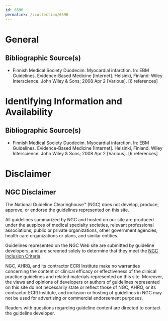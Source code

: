 ```yaml
---
id: 6596
permalink: /:collection/6596
---
```


# General

## Bibliographic Source(s)

- Finnish Medical Society Duodecim. Myocardial infarction. In: EBM Guidelines. Evidence-Based Medicine [Internet]. Helsinki, Finland: Wiley Interscience. John Wiley & Sons; 2008 Apr 2 [Various]. [6 references]

# Identifying Information and Availability

## Bibliographic Source(s)

- Finnish Medical Society Duodecim. Myocardial infarction. In: EBM Guidelines. Evidence-Based Medicine [Internet]. Helsinki, Finland: Wiley Interscience. John Wiley & Sons; 2008 Apr 2 [Various]. [6 references]

# Disclaimer

## NGC Disclaimer

The National Guideline Clearinghouse™ (NGC) does not develop, produce, approve, or endorse the guidelines represented on this site.

All guidelines summarized by NGC and hosted on our site are produced under the auspices of medical specialty societies, relevant professional associations, public or private organizations, other government agencies, health care organizations or plans, and similar entities.

Guidelines represented on the NGC Web site are submitted by guideline developers, and are screened solely to determine that they meet the [NGC Inclusion Criteria](/help-and-about/summaries/inclusion-criteria).

NGC, AHRQ, and its contractor ECRI Institute make no warranties concerning the content or clinical efficacy or effectiveness of the clinical practice guidelines and related materials represented on this site. Moreover, the views and opinions of developers or authors of guidelines represented on this site do not necessarily state or reflect those of NGC, AHRQ, or its contractor ECRI Institute, and inclusion or hosting of guidelines in NGC may not be used for advertising or commercial endorsement purposes.

Readers with questions regarding guideline content are directed to contact the guideline developer.

